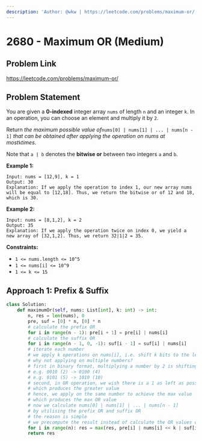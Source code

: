 ```yaml
---
description: 'Author: @wkw | https://leetcode.com/problems/maximum-or/'
---
```


# 2680 - Maximum OR (Medium)

## Problem Link

https://leetcode.com/problems/maximum-or/

## Problem Statement

You are given a **0-indexed** integer array `nums` of length `n` and an integer `k`. In an operation, you can choose an element and multiply it by `2`.

Return _the maximum possible value of_`nums[0] | nums[1] | ... | nums[n - 1]` _that can be obtained after applying the operation on nums at most_`k`_times_.

Note that `a | b` denotes the **bitwise or** between two integers `a` and `b`.

**Example 1:**

```
Input: nums = [12,9], k = 1
Output: 30
Explanation: If we apply the operation to index 1, our new array nums will be equal to [12,18]. Thus, we return the bitwise or of 12 and 18, which is 30.
```

**Example 2:**

```
Input: nums = [8,1,2], k = 2
Output: 35
Explanation: If we apply the operation twice on index 0, we yield a new array of [32,1,2]. Thus, we return 32|1|2 = 35.
```

**Constraints:**

- `1 <= nums.length <= 10^5`
- `1 <= nums[i] <= 10^9`
- `1 <= k <= 15`

## Approach 1: Prefix & Suffix

<Tabs>
<TabItem value="cpp" label="Python">
<SolutionAuthor name="@wkw"/>

```py
class Solution:
    def maximumOr(self, nums: List[int], k: int) -> int:
        n, res = len(nums), 0
        pre, suf = [0] * n, [0] * n
        # calculate the prefix OR
        for i in range(n - 1): pre[i + 1] = pre[i] | nums[i]
        # calculate the suffix OR
        for i in range(n - 1, 0, -1): suf[i - 1] = suf[i] | nums[i]
        # iterate each number
        # we apply k operations on nums[i], i.e. shift k bits to the left
        # why not applying on multiple numbers?
        # first in binary format, multiplying a number by 2 is shifting 1 bit to the left
        # e.g. 0010 (2) -> 0100 (4)
        # e.g. 0101 (5) -> 1010 (10)
        # second, in OR operation, we wish there is a 1 as left as possible
        # which produces the greater value
        # hence, we apply on the same number to achieve the max value
        # which produces the max OR value
        # now we calculate nums[0] | nums[1] | ... | nums[n - 1]
        # by utilising the prefix OR and suffix OR
        # the reason is simple
        # we precompute the result instead of calculate the OR values on each iteration
        for i in range(n): res = max(res, pre[i] | nums[i] << k | suf[i])
        return res
```

</TabItem>
</Tabs>
